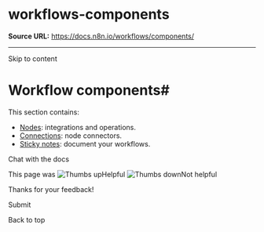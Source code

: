 # workflows-components

**Source URL:** https://docs.n8n.io/workflows/components/

---

Skip to content 

[ ](https://github.com/n8n-io/n8n-docs/edit/main/docs/workflows/components/index.md "Edit this page")

# Workflow components#

This section contains:

  * [Nodes](nodes/): integrations and operations.
  * [Connections](connections/): node connectors.
  * [Sticky notes](sticky-notes/): document your workflows.



Chat with the docs

This page was ![Thumbs up](/_images/assets/thumb_up.png)Helpful  ![Thumbs down](/_images/assets/thumb_down.png)Not helpful 

Thanks for your feedback! 

Submit 

Back to top
